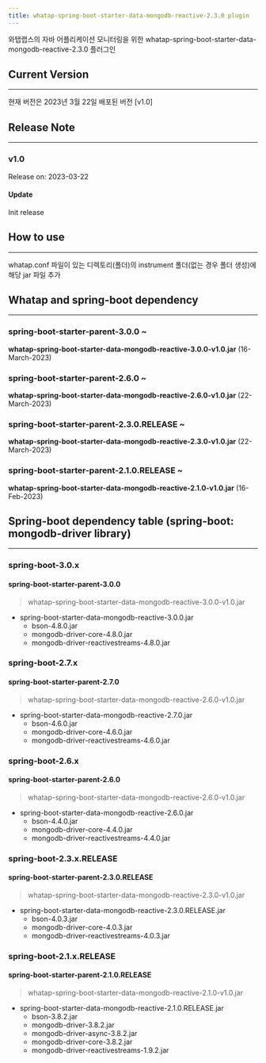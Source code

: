 ```yaml
---
title: whatap-spring-boot-starter-data-mongodb-reactive-2.3.0 plugin
---
```


와탭랩스의 자바 어플리케이션 모니터링을 위한 whatap-spring-boot-starter-data-mongodb-reactive-2.3.0 플러그인

## Current Version

---

현재 버전은 2023년 3월 22일 배포된 버전 [v1.0]

## Release Note

---

### v1.0

Release on: 2023-03-22

#### Update

Init release

## How to use

---

whatap.conf 파일이 있는 디렉토리(폴더)의 instrument 폴더(없는 경우 폴더 생성)에 해당 jar 파일 추가

## Whatap and spring-boot dependency

---

### spring-boot-starter-parent-3.0.0 ~

**whatap-spring-boot-starter-data-mongodb-reactive-3.0.0-v1.0.jar** (16-March-2023)

### spring-boot-starter-parent-2.6.0 ~

**whatap-spring-boot-starter-data-mongodb-reactive-2.6.0-v1.0.jar** (22-March-2023)

### spring-boot-starter-parent-2.3.0.RELEASE ~

**whatap-spring-boot-starter-data-mongodb-reactive-2.3.0-v1.0.jar** (22-March-2023)

### spring-boot-starter-parent-2.1.0.RELEASE ~

**whatap-spring-boot-starter-data-mongodb-reactive-2.1.0-v1.0.jar** (16-Feb-2023)

## Spring-boot dependency table (spring-boot: mongodb-driver library)

---

### spring-boot-3.0.x

#### spring-boot-starter-parent-3.0.0

> whatap-spring-boot-starter-data-mongodb-reactive-3.0.0-v1.0.jar

* spring-boot-starter-data-mongodb-reactive-3.0.0.jar
  * bson-4.8.0.jar
  * mongodb-driver-core-4.8.0.jar
  * mongodb-driver-reactivestreams-4.8.0.jar

### spring-boot-2.7.x

#### spring-boot-starter-parent-2.7.0

> whatap-spring-boot-starter-data-mongodb-reactive-2.6.0-v1.0.jar

* spring-boot-starter-data-mongodb-reactive-2.7.0.jar
  * bson-4.6.0.jar
  * mongodb-driver-core-4.6.0.jar
  * mongodb-driver-reactivestreams-4.6.0.jar

### spring-boot-2.6.x

#### spring-boot-starter-parent-2.6.0

> whatap-spring-boot-starter-data-mongodb-reactive-2.6.0-v1.0.jar

* spring-boot-starter-data-mongodb-reactive-2.6.0.jar
  * bson-4.4.0.jar
  * mongodb-driver-core-4.4.0.jar
  * mongodb-driver-reactivestreams-4.4.0.jar

### spring-boot-2.3.x.RELEASE

#### spring-boot-starter-parent-2.3.0.RELEASE

> whatap-spring-boot-starter-data-mongodb-reactive-2.3.0-v1.0.jar

* spring-boot-starter-data-mongodb-reactive-2.3.0.RELEASE.jar
  * bson-4.0.3.jar
  * mongodb-driver-core-4.0.3.jar
  * mongodb-driver-reactivestreams-4.0.3.jar

### spring-boot-2.1.x.RELEASE

#### spring-boot-starter-parent-2.1.0.RELEASE

> whatap-spring-boot-starter-data-mongodb-reactive-2.1.0-v1.0.jar

* spring-boot-starter-data-mongodb-reactive-2.1.0.RELEASE.jar
  * bson-3.8.2.jar
  * mongodb-driver-3.8.2.jar
  * mongodb-driver-async-3.8.2.jar
  * mongodb-driver-core-3.8.2.jar
  * mongodb-driver-reactivestreams-1.9.2.jar
